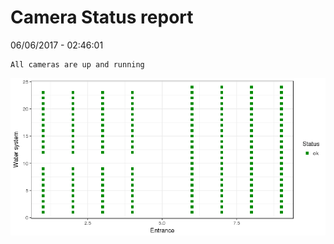 Camera Status report
================
06/06/2017 - 02:46:01

    All cameras are up and running

![](camreport_files/figure-markdown_github/unnamed-chunk-2-1.png)
